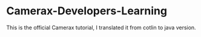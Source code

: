 # Camerax-Developers-Learning
This is the official Camerax tutorial, I translated it from cotlin to java version.

